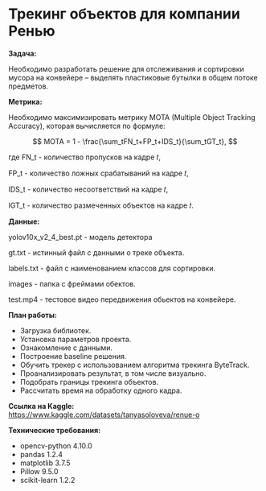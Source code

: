 # Трекинг объектов для компании Ренью

__Задача:__

Необходимо разработать решение для отслеживания и сортировки мусора на конвейере – выделять пластиковые бутылки в общем потоке предметов.

__Метрика:__

Необходимо максимизировать метрику MOTA (Multiple Object Tracking Accuracy), которая вычисляется по формуле:

$$ MOTA = 1 - \frac{\sum_tFN_t+FP_t+IDS_t}{\sum_tGT_t},   $$ 

где FN_t  - количество пропусков на кадре 𝑡, 

   FP_t  - количество ложных срабатываний на кадре 𝑡,
 
   IDS_t - количество несоответствий на кадре 𝑡,
 
   IGT_t - количество размеченных объектов на кадре 𝑡.



__Данные:__

yolov10x_v2_4_best.pt - модель детектора

gt.txt - истинный файл с данными о треке объекта.

labels.txt - файл с наименованием классов для сортировки.

images - папка с фреймами обектов.

test.mp4 - тестовое видео передвижения обьектов на конвейере.

__План работы:__

* Загрузка библиотек.
* Установка параметров проекта.
* Ознакомление с данными.
* Построение baseline решения.
* Обучить трекер с использованием алгоритма трекинга ByteTrack.
* Проанализировать результат, в том числе визуально.
* Подобрать границы трекинга объектов.
* Рассчитать время на обработку одного кадра.

__Ссылка на Kaggle:__ https://www.kaggle.com/datasets/tanyasoloveva/renue-o

__Технические требования:__
* opencv-python 4.10.0
* pandas 1.2.4
* matplotlib 3.7.5
* Pillow 9.5.0
* scikit-learn 1.2.2
